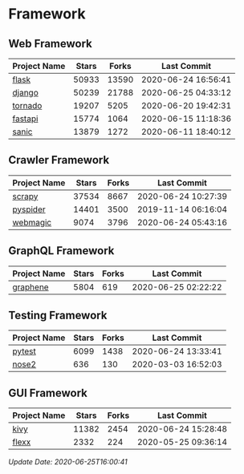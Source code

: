 # Framework

## Web Framework

| Project Name | Stars | Forks | Last Commit |
| ------------ | ----- | ----- | ----------- |
| [flask](https://github.com/pallets/flask) | 50933 | 13590 | 2020-06-24 16:56:41 |
| [django](https://github.com/django/django) | 50239 | 21788 | 2020-06-25 04:33:12 |
| [tornado](https://github.com/tornadoweb/tornado) | 19207 | 5205 | 2020-06-20 19:42:31 |
| [fastapi](https://github.com/tiangolo/fastapi) | 15774 | 1064 | 2020-06-15 11:18:36 |
| [sanic](https://github.com/huge-success/sanic) | 13879 | 1272 | 2020-06-11 18:40:12 |

## Crawler Framework

| Project Name | Stars | Forks | Last Commit |
| ------------ | ----- | ----- | ----------- |
| [scrapy](https://github.com/scrapy/scrapy) | 37534 | 8667 | 2020-06-24 10:27:39 |
| [pyspider](https://github.com/binux/pyspider) | 14401 | 3500 | 2019-11-14 06:16:04 |
| [webmagic](https://github.com/code4craft/webmagic) | 9074 | 3796 | 2020-06-24 05:43:16 |

## GraphQL Framework

| Project Name | Stars | Forks | Last Commit |
| ------------ | ----- | ----- | ----------- |
| [graphene](https://github.com/graphql-python/graphene) | 5804 | 619 | 2020-06-25 02:22:22 |

## Testing Framework

| Project Name | Stars | Forks | Last Commit |
| ------------ | ----- | ----- | ----------- |
| [pytest](https://github.com/pytest-dev/pytest) | 6099 | 1438 | 2020-06-24 13:33:41 |
| [nose2](https://github.com/nose-devs/nose2) | 636 | 130 | 2020-03-03 16:52:03 |

## GUI Framework

| Project Name | Stars | Forks | Last Commit |
| ------------ | ----- | ----- | ----------- |
| [kivy](https://github.com/kivy/kivy) | 11382 | 2454 | 2020-06-24 15:28:48 |
| [flexx](https://github.com/flexxui/flexx) | 2332 | 224 | 2020-05-25 09:36:14 |

*Update Date: 2020-06-25T16:00:41*